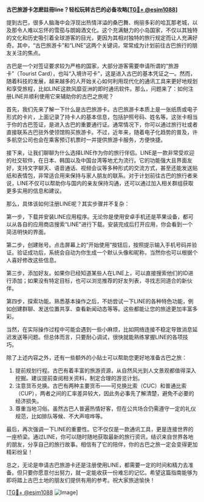 **古巴旅游卡怎麽註冊line？轻松玩转古巴的必备攻略[[TG💪+ @esim1088](https://t.me/s/esim1088)]**

提到古巴，很多人脑海中会浮现出热情洋溢的桑巴舞、绚丽多彩的哈瓦那老城，以及那令人难以忘怀的雪茄与朗姆酒文化。这个充满魅力的小岛国家，不仅以其独特的文化和历史吸引着全球游客的目光，更因为其相对独特的旅行规定而让人充满好奇。其中，“古巴旅游卡”和“LINE”这两个关键词，常常成为计划前往古巴旅行的朋友关注的焦点。

古巴是一个对签证要求较为严格的国家，大部分游客需要申请所谓的“旅游卡”（Tourist Card），也叫“入境许可卡”，这是进入古巴的基本凭证之一。然而，随着科技的发展，越来越多的人开始关心如何利用现代化的通讯工具来更好地规划和享受旅程，比如LINE这款风靡亚洲的即时通讯软件。那么，问题来了：如何注册LINE并顺利使用它来辅助你的古巴之旅呢？

首先，我们先来了解一下什么是古巴旅游卡。古巴旅游卡本质上是一张纸质或电子形式的卡片，上面记录了持卡人的基本信息，包括护照号码、姓名等。这张卡相当于你的古巴签证，是进入古巴的重要通行证。通常情况下，你可以通过旅行社或者直接联系古巴驻外使领馆购买旅游卡。不过，近年来，随着电子化趋势的普及，许多航空公司也会在乘客预订机票时一并提供旅游卡服务，方便快捷。

接下来，让我们聊聊为什么选择LINE作为你的旅行伴侣。LINE是一款非常受欢迎的社交软件，在日本、韩国以及中国台湾等地尤为流行。它的功能强大且界面友好，支持文字聊天、语音通话、视频会议等多种形式的交流方式，甚至还能发送贴纸和表情包，非常适合用来保持与家人朋友的联系。对于计划前往古巴的旅行者来说，LINE不仅可以帮助你与国内的亲友保持沟通，还可以通过加入相关群组获取更多实用的信息和建议。

那么，具体该如何注册LINE呢？其实步骤并不复杂：

第一步，下载并安装LINE应用程序。无论你是使用安卓手机还是苹果设备，都可以从各自的应用商店搜索“LINE”进行下载。安装完成后打开应用，你会看到一个简洁明快的界面。

第二步，创建账号。点击屏幕上的“开始使用”按钮后，按照提示输入手机号码并验证。验证成功后，系统会自动为你生成一个默认头像和昵称，当然你也可以根据个人喜好修改这些信息。

第三步，添加好友。如果你已经知道某些人在LINE上，可以直接搜索他们的ID进行添加；如果没有特定目标，也可以浏览推荐的好友列表，寻找志同道合的新伙伴。

第四步，探索功能。熟悉基本操作之后，不妨尝试一下LINE的各种特色功能，例如创建群聊、发送位置共享、查看新闻动态等等。这些都能让您的旅途更加丰富多彩。

当然，在实际操作过程中可能会遇到一些小麻烦，比如网络连接不稳定导致消息延迟发送等问题。但总体而言，只要耐心调试，很快就能熟练掌握LINE的各项技巧。

除了上述内容之外，还有一些额外的小贴士可以帮助您更好地准备古巴之旅：

1. 提前规划行程。古巴有着丰富的旅游资源，从自然风光到人文景观都值得深入挖掘。建议提前查阅相关资料，制定合理的游览计划。
2. 注意货币兑换。古巴有两种主要货币——可兑换比索（CUC）和普通比索（CUP），两者之间的汇率差异较大，因此务必事先了解清楚，避免不必要的经济损失。
3. 尊重当地习俗。虽然古巴人普遍热情好客，但在公共场合仍需遵守一定的礼仪规范，比如排队等候、不大声喧哗等。

最后，再次强调一下LINE的重要性。它不仅仅是一款通讯工具，更是连接世界的一座桥梁。通过LINE，你可以随时随地获取最新的旅行资讯，结识来自世界各地的朋友，分享自己的旅行故事。相信有了它的陪伴，你的古巴之旅一定会变得更加精彩纷呈！

总之，无论是申请古巴旅游卡还是注册使用LINE，都需要一定的时间和精力去准备。但只要你愿意付出努力，就一定能收获一份难忘的记忆。希望这篇指南能够为即将踏上古巴土地的朋友们提供有用的参考。祝大家旅途愉快！

[[TG💪+ @esim1088](https://t.me/s/esim1088) ![Image](https://i.postimg.cc/4NQfJmqS/Snipaste-2025-05-13-00-14-12.png)]
